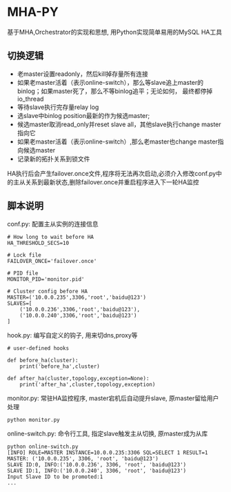 # MHA-PY

基于MHA,Orchestrator的实现和思想, 用Python实现简单易用的MySQL HA工具

## 切换逻辑

* 老master设置readonly，然后kill掉存量所有连接
* 如果老master活着（表示online-switch），那么等slave追上master的binlog；如果master死了，那么不等binlog追平；无论如何， 最终都停掉io_thread
* 等待slave执行完存量relay log
* 选slave中binlog position最新的作为候选master;
* 候选master取消read_only并reset slave all，其他slave执行change master指向它
* 如果老master活着（表示online-switch）,那么老master也change master指向候选master
* 记录新的拓扑关系到锁文件

HA执行后会产生failover.once文件,程序将无法再次启动,必须介入修改conf.py中的主从关系到最新状态,删除failover.once并重启程序进入下一轮HA监控

## 脚本说明

conf.py: 配置主从实例的连接信息

```
# How long to wait before HA
HA_THRESHOLD_SECS=10

# Lock file
FAILOVER_ONCE='failover.once'

# PID file
MONITOR_PID='monitor.pid'

# Cluster config before HA 
MASTER=('10.0.0.235',3306,'root','baidu@123')
SLAVES=[
    ('10.0.0.236',3306,'root','baidu@123'),
    ('10.0.0.240',3306,'root','baidu@123')
]
```

hook.py: 编写自定义的钩子, 用来切dns,proxy等

```
# user-defined hooks

def before_ha(cluster):
    print('before_ha',cluster)

def after_ha(cluster,topology,exception=None):
    print('after_ha',cluster,topology,exception)
```

monitor.py: 常驻HA监控程序, master宕机后自动提升slave, 原master留给用户处理

```
python monitor.py
```

online-switch.py: 命令行工具, 指定slave触发主从切换, 原master成为从库

```
python online-switch.py
[INFO] ROLE=MASTER INSTANCE=10.0.0.235:3306 SQL=SELECT 1 RESULT=1
MASTER: ('10.0.0.235', 3306, 'root', 'baidu@123')
SLAVE ID:0, INFO:('10.0.0.236', 3306, 'root', 'baidu@123')
SLAVE ID:1, INFO:('10.0.0.240', 3306, 'root', 'baidu@123')
Input Slave ID to be promoted:1
...
```

